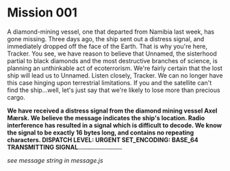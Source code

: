 # Mission 001
A diamond-mining vessel, one that departed from Namibia last week, has gone missing. Three days ago, the ship sent out a distress signal, and immediately dropped off the face of the Earth.
That is why you're here, Tracker. You see, we have reason to believe that Unnamed, the sisterhood partial to black diamonds and the most destructive branches of science, is planning an unthinkable act of ecoterrorism. We're fairly certain that the lost ship will lead us to Unnamed.
Listen closely, Tracker. We can no longer have this case hinging upon terrestrial limitations. If you and the satellite can't find the ship…well, let's just say that we're likely to lose more than precious cargo.

**We have received a distress signal from the diamond mining vessel Axel Mærsk. We believe the message indicates the ship's location. Radio interference has resulted in a signal which is difficult to decode. We know the signal to be exactly 16 bytes long, and contains no repeating characters.
DISPATCH LEVEL: URGENT
SET_ENCODING: BASE_64
TRANSMITTING SIGNAL………………….**

*see message string in message.js*
